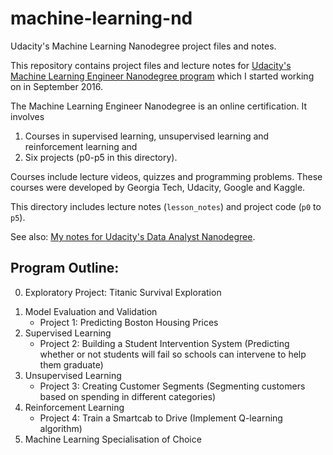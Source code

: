 # machine-learning-nd

Udacity's Machine Learning Nanodegree project files and notes.

This repository contains project files and lecture notes for [Udacity's Machine Learning Engineer Nanodegree program](https://www.udacity.com/course/machine-learning-engineer-nanodegree--nd009) which I started working on in September 2016.

The Machine Learning Engineer Nanodegree is an online certification. It involves
1. Courses in supervised learning, unsupervised learning and reinforcement learning and
2. Six projects (p0-p5 in this directory).

Courses include lecture videos, quizzes and programming problems. These courses were developed by Georgia Tech, Udacity, Google and Kaggle.

This directory includes lecture notes (`lesson_notes`) and project code (`p0` to `p5`).

See also: [My notes for Udacity's Data Analyst Nanodegree](https://www.udacity.com/course/data-analyst-nanodegree--nd002?v=a).

## Program Outline:

0) Exploratory Project: Titanic Survival Exploration

1. Model Evaluation and Validation
	- Project 1: Predicting Boston Housing Prices
2. Supervised Learning
	- Project 2: Building a Student Intervention System (Predicting whether or not students will fail so schools can intervene to help them graduate)
3. Unsupervised Learning
	- Project 3: Creating Customer Segments (Segmenting customers based on spending in different categories)
4. Reinforcement Learning
	- Project 4: Train a Smartcab to Drive (Implement Q-learning algorithm)
5. Machine Learning Specialisation of Choice
